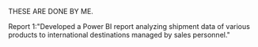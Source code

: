 THESE ARE DONE BY ME.


Report 1:"Developed a Power BI report analyzing shipment data of various products to international destinations managed by sales personnel."
